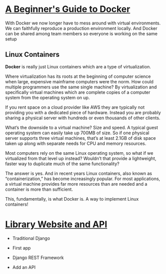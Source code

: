 # [A Beginner's Guide to Docker](https://wsvincent.com/beginners-guide-to-docker/)

With Docker we now longer have to mess around with virtual environments. We can faithfully reproduce a production environment locally. And Docker can be shared among team members so everyone is working on the same setup

## Linux Containers

**Docker** is really just Linux containers which are a type of virtualization.

Where virtualization has its roots at the beginning of computer science when large, expensive mainframe computers were the norm. How could multiple programmers use the same single machine? By virtualization and specifically virtual machines which are complete copies of a computer system from the operating system on up.

If you rent space on a cloud provider like AWS they are typically not providing you with a dedicated piece of hardware. Instead you are probably sharing a physical server with hundreds or even thousands of other clients.

What’s the downside to a virtual machine? Size and speed. A typical guest operating system can easily take up 700MB of size. So if one physical server supports three virtual machines, that’s at least 2.1GB of disk space taken up along with separate needs for CPU and memory resources.

Most computers rely on the same Linux operating system, so what if we virtualized from that level up instead? Wouldn’t that provide a lightweight, faster way to duplicate much of the same functionality?

The answer is yes. And in recent years Linux containers, also known as “containerization,” has become increasingly popular. For most applications, a virtual machine provides far more resources than are needed and a container is more than sufficient.

This, fundamentally, is what Docker is. A way to implement Linux containers!

# [Library Website and API](https://djangoforapis.com/library-website-and-api/)

- Traditional Django

- First app

- Django REST Framework

- Add an API
